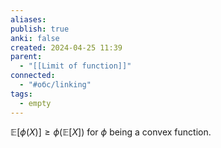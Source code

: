 ```yaml
---
aliases:
publish: true
anki: false
created: 2024-04-25 11:39
parent:
  - "[[Limit of function]]"
connected:
  - "#обс/linking"
tags:
  - empty
---
```


$\mathbb{E}[\phi(X)] \geq \phi(\mathbb{E}[X])$ for $\phi$ being a convex function.